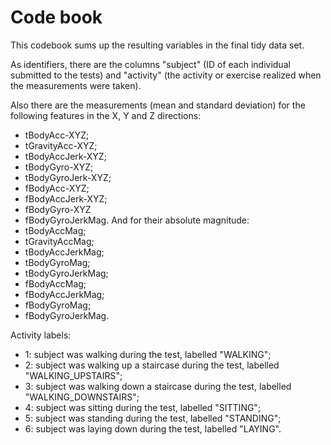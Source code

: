 # Code book

This codebook sums up the resulting variables in the final tidy data set.

As identifiers, there are the columns "subject" (ID of each individual submitted to the tests) and "activity" (the activity or exercise realized when the measurements were taken).

Also there are the measurements (mean and standard deviation) for the following features in the X, Y and Z directions:
- tBodyAcc-XYZ;
- tGravityAcc-XYZ;
- tBodyAccJerk-XYZ;
- tBodyGyro-XYZ;
- tBodyGyroJerk-XYZ;
- fBodyAcc-XYZ;
- fBodyAccJerk-XYZ;
- fBodyGyro-XYZ
- fBodyGyroJerkMag.
And for their absolute magnitude:
- tBodyAccMag;
- tGravityAccMag;
- tBodyAccJerkMag;
- tBodyGyroMag;
- tBodyGyroJerkMag;
- fBodyAccMag;
- fBodyAccJerkMag;
- fBodyGyroMag;
- fBodyGyroJerkMag.

Activity labels:
- 1: subject was walking during the test, labelled "WALKING";
- 2: subject was walking up a staircase during the test, labelled "WALKING_UPSTAIRS";
- 3: subject was walking down a staircase during the test, labelled "WALKING_DOWNSTAIRS";
- 4: subject was sitting during the test, labelled "SITTING";
- 5: subject was standing during the test, labelled "STANDING";
- 6: subject was laying down during the test, labelled "LAYING".
